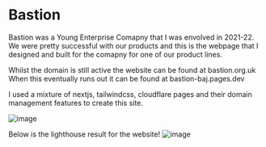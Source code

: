 # Bastion

Bastion was a Young Enterprise Comapny that I was envolved in 2021-22. We were pretty successful with our products and this is the webpage that I designed and built for the comapny for one of our product lines. 

Whilst the domain is still active the website can be found at bastion.org.uk 
When this eventually runs out it can be found at bastion-baj.pages.dev

I used a mixture of nextjs, tailwindcss, cloudflare pages and their domain management features to create this site.

![image](https://user-images.githubusercontent.com/58570245/171134277-d4bcf923-bf2d-40c6-969f-70c1af3fb096.png)

Below is the lighthouse result for the website!
![image](https://user-images.githubusercontent.com/58570245/171135058-4f795933-6c97-4049-9ce5-844a27a119c1.png)
